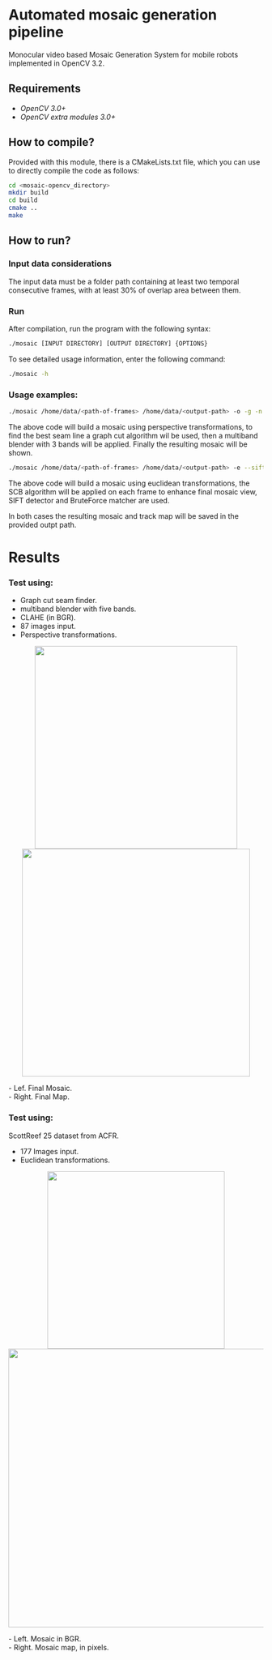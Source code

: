 # Automated mosaic generation pipeline
Monocular video based Mosaic Generation System for mobile robots implemented in OpenCV 3.2.

## Requirements
- *OpenCV 3.0+*
- *OpenCV extra modules 3.0+*

## How to compile?
Provided with this module, there is a CMakeLists.txt file, which you can use to directly compile the code as follows:
```bash
cd <mosaic-opencv_directory>
mkdir build
cd build
cmake ..
make
```
## How to run?
### Input data considerations
The input data must be a folder path containing at least two temporal consecutive frames, 
with at least 30% of overlap area between them.

### Run
After compilation, run the program with the following syntax:
```bash
./mosaic [INPUT DIRECTORY] [OUTPUT DIRECTORY] {OPTIONS}
```
To see detailed usage information, enter the following command:
```bash
./mosaic -h
```
### Usage examples:
```bash
./mosaic /home/data/<path-of-frames> /home/data/<output-path> -o -g -n 3
```
The above code will build a mosaic using perspective transformations, 
to find the best seam line a graph cut algorithm wil be used, then a multiband blender with 3 bands will be applied.
Finally the resulting mosaic will be shown.

```bash
./mosaic /home/data/<path-of-frames> /home/data/<output-path> -e --sift --bf --scb
```
The above code will build a mosaic using euclidean transformations, the SCB algorithm will be applied on each frame to 
enhance final mosaic view, SIFT detector and BruteForce matcher are used.

In both cases the resulting mosaic and track map will be saved in the provided outpt path.

# Results
### Test using:
- Graph cut seam finder.
- multiband blender with five bands.
- CLAHE (in BGR).
- 87 images input.
- Perspective transformations.

<p align="center">
  <img src="https://github.com/MecatronicaUSB/mosaic/blob/master/core/results/0234-1.jpg" width="400"/>
  <img src="https://github.com/MecatronicaUSB/mosaic/blob/master/core/results/0234-map.jpg" width="450"/>
</p>
- Lef. Final Mosaic.<br />
- Right. Final Map.<br />

### Test using:
ScottReef 25 dataset from ACFR.
- 177 Images input.
- Euclidean transformations.

<p align="center">
  <img src="https://github.com/MecatronicaUSB/mosaic/blob/master/core/results/SR2-1.jpg" width="350"/>
  <img src="https://github.com/MecatronicaUSB/mosaic/blob/master/core/results/SR2-map.jpg" width="550"/>
</p>
- Left. Mosaic in BGR.<br />
- Right. Mosaic map, in pixels.<br />
